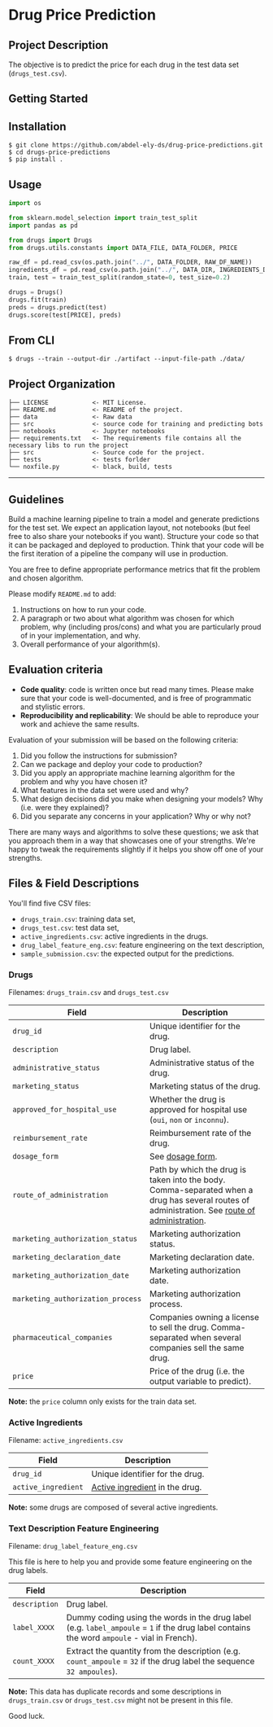 # Drug Price Prediction

## Project Description

The objective is to predict the price for each drug in the test data set (`drugs_test.csv`).

## Getting Started
Installation
------------
    $ git clone https://github.com/abdel-ely-ds/drug-price-predictions.git
    $ cd drugs-price-predictions
    $ pip install .

Usage
------------

```python
import os

from sklearn.model_selection import train_test_split
import pandas as pd

from drugs import Drugs
from drugs.utils.constants import DATA_FILE, DATA_FOLDER, PRICE

raw_df = pd.read_csv(os.path.join("../", DATA_FOLDER, RAW_DF_NAME))
ingredients_df = pd.read_csv(o.path.join("../", DATA_DIR, INGREDIENTS_DF_NAME))
train, test = train_test_split(random_state=0, test_size=0.2)

drugs = Drugs()
drugs.fit(train)
preds = drugs.predict(test)
drugs.score(test[PRICE], preds)
```

From CLI
------------
    $ drugs --train --output-dir ./artifact --input-file-path ./data/

Project Organization
------------

    ├── LICENSE            <- MIT License.
    ├── README.md          <- README of the project.
    ├── data               <- Raw data
    ├── src                <- source code for training and predicting bots
    ├── notebooks          <- Jupyter notebooks
    ├── requirements.txt   <- The requirements file contains all the necessary libs to run the project
    ├── src                <- Source code for the project.
    ├── tests              <- tests forlder
    └── noxfile.py         <- black, build, tests               

--------

## Guidelines

Build a machine learning pipeline to train a model and generate predictions for the test set. We expect an application layout, not notebooks (but feel free to also share your notebooks if you want). Structure your code so that it can be packaged and deployed to production. Think that your code will be the first iteration of a pipeline the company will use in production.

You are free to define appropriate performance metrics that fit the problem and chosen algorithm.

Please modify `README.md` to add:

1. Instructions on how to run your code.
2. A paragraph or two about what algorithm was chosen for which problem, why (including pros/cons) and what you are particularly proud of in your implementation, and why.
3. Overall performance of your algorithm(s).

## Evaluation criteria

- **Code quality**: code is written once but read many times. Please make sure that your code is well-documented, and is free of programmatic and stylistic errors.
- **Reproducibility and replicability**: We should be able to reproduce your work and achieve the same results.

Evaluation of your submission will be based on the following criteria:

1. Did you follow the instructions for submission?
2. Can we package and deploy your code to production?
3. Did you apply an appropriate machine learning algorithm for the problem and why you have chosen it?
4. What features in the data set were used and why?
5. What design decisions did you make when designing your models? Why (i.e. were they explained)?
6. Did you separate any concerns in your application? Why or why not?

There are many ways and algorithms to solve these questions; we ask that you approach them in a way that showcases one of your strengths. We're happy to tweak the requirements slightly if it helps you show off one of your strengths.

## Files & Field Descriptions

You'll find five CSV files:
- `drugs_train.csv`: training data set,
- `drugs_test.csv`: test data set,
- `active_ingredients.csv`: active ingredients in the drugs.
- `drug_label_feature_eng.csv`: feature engineering on the text description,
- `sample_submission.csv`: the expected output for the predictions.

### Drugs

Filenames: `drugs_train.csv` and `drugs_test.csv`

| Field | Description |
| --- | --- |
| `drug_id` | Unique identifier for the drug. |
| `description` | Drug label. |
| `administrative_status` | Administrative status of the drug. |
| `marketing_status` | Marketing status of the drug. |
| `approved_for_hospital_use` | Whether the drug is approved for hospital use (`oui`, `non` or `inconnu`). |
| `reimbursement_rate` | Reimbursement rate of the drug. |
| `dosage_form` | See [dosage form](https://en.wikipedia.org/wiki/Dosage_form).|
| `route_of_administration` | Path by which the drug is taken into the body. Comma-separated when a drug has several routes of administration. See [route of administration](https://en.wikipedia.org/wiki/Route_of_administration). |
| `marketing_authorization_status` | Marketing authorization status. |
| `marketing_declaration_date` | Marketing declaration date. |
| `marketing_authorization_date` | Marketing authorization date. |
| `marketing_authorization_process` | Marketing authorization process. |
| `pharmaceutical_companies` | Companies owning a license to sell the drug. Comma-separated when several companies sell the same drug. |
| `price` | Price of the drug (i.e. the output variable to predict). |

**Note:** the `price` column only exists for the train data set.

### Active Ingredients

Filename: `active_ingredients.csv`

| Field | Description |
| --- | --- |
| `drug_id` | Unique identifier for the drug. |
| `active_ingredient` | [Active ingredient](https://en.wikipedia.org/wiki/Active_ingredient) in the drug. |

**Note:** some drugs are composed of several active ingredients.

### Text Description Feature Engineering

Filename: `drug_label_feature_eng.csv`

This file is here to help you and provide some feature engineering on the drug labels.

| Field | Description |
| --- | --- |
| `description` | Drug label. |
| `label_XXXX` | Dummy coding using the words in the drug label (e.g. `label_ampoule` = `1` if the drug label contains the word `ampoule` - vial in French). |
| `count_XXXX` | Extract the quantity from the description (e.g. `count_ampoule` = `32` if the drug label  the sequence `32 ampoules`). |

**Note:** This data has duplicate records and some descriptions in `drugs_train.csv` or `drugs_test.csv` might not be present in this file.

Good luck.
